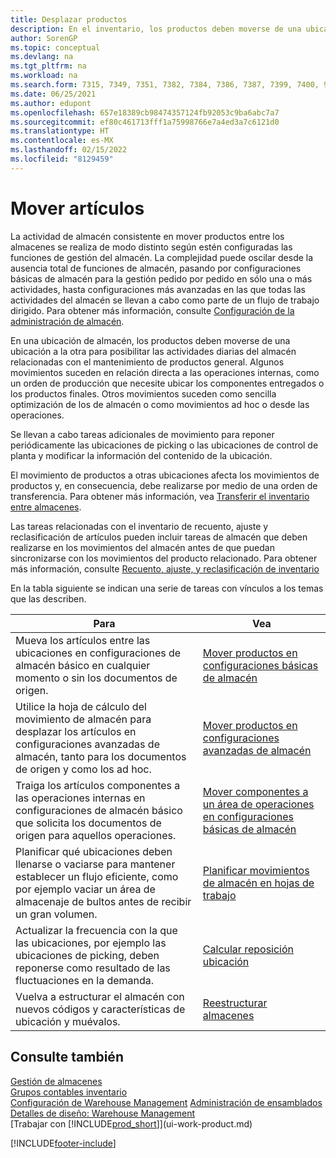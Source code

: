 ```yaml
---
title: Desplazar productos
description: En el inventario, los productos deben moverse de una ubicación a la otra para posibilitar las actividades diarias del almacén relacionadas con el mantenimiento de productos general.
author: SorenGP
ms.topic: conceptual
ms.devlang: na
ms.tgt_pltfrm: na
ms.workload: na
ms.search.form: 7315, 7349, 7351, 7382, 7384, 7386, 7387, 7399, 7400, 9314, 9330, 9345
ms.date: 06/25/2021
ms.author: edupont
ms.openlocfilehash: 657e18389cb98474357124fb92053c9ba6abc7a7
ms.sourcegitcommit: ef80c461713fff1a75998766e7a4ed3a7c6121d0
ms.translationtype: HT
ms.contentlocale: es-MX
ms.lasthandoff: 02/15/2022
ms.locfileid: "8129459"
---
```

# <a name="moving-items"></a>Mover artículos

La actividad de almacén consistente en mover productos entre los almacenes se realiza de modo distinto según estén configuradas las funciones de gestión del almacén. La complejidad puede oscilar desde la ausencia total de funciones de almacén, pasando por configuraciones básicas de almacén para la gestión pedido por pedido en sólo una o más actividades, hasta configuraciones más avanzadas en las que todas las actividades del almacén se llevan a cabo como parte de un flujo de trabajo dirigido. Para obtener más información, consulte [Configuración de la administración de almacén](warehouse-setup-warehouse.md).

En una ubicación de almacén, los productos deben moverse de una ubicación a la otra para posibilitar las actividades diarias del almacén relacionadas con el mantenimiento de productos general. Algunos movimientos suceden en relación directa a las operaciones internas, como un orden de producción que necesite ubicar los componentes entregados o los productos finales. Otros movimientos suceden como sencilla optimización de los de almacén o como movimientos ad hoc o desde las operaciones.

Se llevan a cabo tareas adicionales de movimiento para reponer periódicamente las ubicaciones de picking o las ubicaciones de control de planta y modificar la información del contenido de la ubicación.

El movimiento de productos a otras ubicaciones afecta los movimientos de productos y, en consecuencia, debe realizarse por medio de una orden de transferencia. Para obtener más información, vea [Transferir el inventario entre almacenes](inventory-how-transfer-between-locations.md).  

Las tareas relacionadas con el inventario de recuento, ajuste y reclasificación de artículos pueden incluir tareas de almacén que deben realizarse en los movimientos del almacén antes de que puedan sincronizarse con los movimientos del producto relacionado. Para obtener más información, consulte [Recuento, ajuste, y reclasificación de inventario](inventory-how-count-adjust-reclassify.md)  

 En la tabla siguiente se indican una serie de tareas con vínculos a los temas que las describen.   

|**Para**|**Vea**|  
|------------|-------------|  
|Mueva los artículos entre las ubicaciones en configuraciones de almacén básico en cualquier momento o sin los documentos de origen.|[Mover productos en configuraciones básicas de almacén](warehouse-how-to-move-items-ad-hoc-in-basic-warehousing.md)|
|Utilice la hoja de cálculo del movimiento de almacén para desplazar los artículos en configuraciones avanzadas de almacén, tanto para los documentos de origen y como los ad hoc.|[Mover productos en configuraciones avanzadas de almacén](warehouse-how-to-move-items-in-advanced-warehousing.md)|  
|Traiga los artículos componentes a las operaciones internas en configuraciones de almacén básico que solicita los documentos de origen para aquellos operaciones.|[Mover componentes a un área de operaciones en configuraciones básicas de almacén](warehouse-how-to-move-components-to-an-operation-area-in-basic-warehousing.md)|
|Planificar qué ubicaciones deben llenarse o vaciarse para mantener establecer un flujo eficiente, como por ejemplo vaciar un área de almacenaje de bultos antes de recibir un gran volumen.|[Planificar movimientos de almacén en hojas de trabajo](warehouse-how-to-plan-warehouse-movements-in-worksheets.md)|
|Actualizar la frecuencia con la que las ubicaciones, por ejemplo las ubicaciones de picking, deben reponerse como resultado de las fluctuaciones en la demanda.|[Calcular reposición ubicación](warehouse-how-to-calculate-bin-replenishment.md)|
|Vuelva a estructurar el almacén con nuevos códigos y características de ubicación y muévalos.|[Reestructurar almacenes](warehouse-how-to-restructure-warehouses.md)|  

## <a name="see-also"></a>Consulte también

[Gestión de almacenes](warehouse-manage-warehouse.md)  
[Grupos contables inventario](inventory-manage-inventory.md)  
[Configuración de Warehouse Management](warehouse-setup-warehouse.md) 
[Administración de ensamblados](assembly-assemble-items.md)
[Detalles de diseño: Warehouse Management](design-details-warehouse-management.md)  
[Trabajar con [!INCLUDE[prod_short](includes/prod_short.md)]](ui-work-product.md)


[!INCLUDE[footer-include](includes/footer-banner.md)]